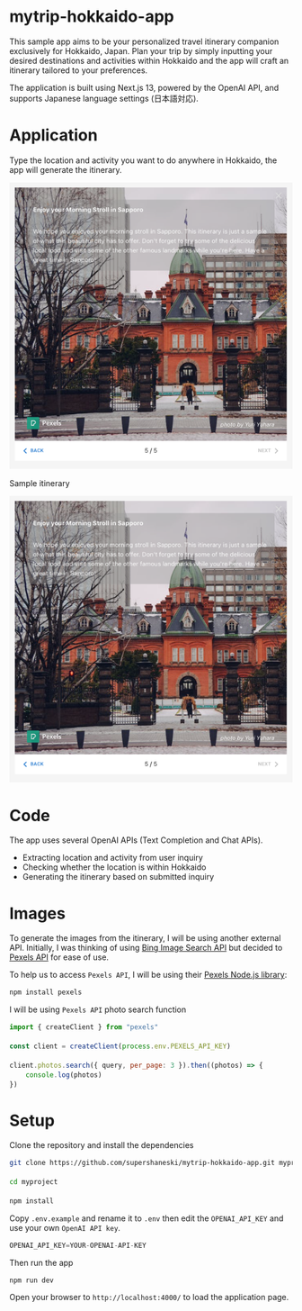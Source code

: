 mytrip-hokkaido-app
======

This sample app aims to be your personalized travel itinerary companion exclusively for Hokkaido, Japan. 
Plan your trip by simply inputting your desired destinations and activities within Hokkaido and the app will craft an itinerary tailored to your preferences.

The application is built using Next.js 13, powered by the OpenAI API, and supports Japanese language settings (日本語対応).


# Application

Type the location and activity you want to do anywhere in Hokkaido, the app will generate the itinerary.

![Search](./docs/screenshot3.png "Search")

Sample itinerary

![Sample itinerary](./docs/screenshot3.png "Sample itinerary")


# Code

The app uses several OpenAI APIs (Text Completion and Chat APIs).

* Extracting location and activity from user inquiry
* Checking whether the location is within Hokkaido
* Generating the itinerary based on submitted inquiry


# Images

To generate the images from the itinerary, I will be using another external API.
Initially, I was thinking of using [Bing Image Search API](https://www.microsoft.com/en-us/bing/apis/bing-image-search-api) but decided to [Pexels API](https://www.pexels.com/api/documentation/?language=javascript) for ease of use.

To help us to access `Pexels API`, I will be using their [Pexels Node.js library](https://github.com/pexels/pexels-javascript):

```sh
npm install pexels
```

I will be using `Pexels API` photo search function

```javascript
import { createClient } from "pexels"

const client = createClient(process.env.PEXELS_API_KEY)

client.photos.search({ query, per_page: 3 }).then((photos) => {
    console.log(photos)
})
```


# Setup

Clone the repository and install the dependencies

```sh
git clone https://github.com/supershaneski/mytrip-hokkaido-app.git myproject

cd myproject

npm install
```

Copy `.env.example` and rename it to `.env` then edit the `OPENAI_API_KEY` and use your own `OpenAI API key`.

```javascript
OPENAI_API_KEY=YOUR-OPENAI-API-KEY
```

Then run the app

```sh
npm run dev
```

Open your browser to `http://localhost:4000/` to load the application page.
